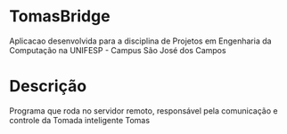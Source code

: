 # TomasBridge
Aplicacao desenvolvida para a disciplina de Projetos em Engenharia da Computação na UNIFESP - Campus São José dos Campos

# Descrição
Programa que roda no servidor remoto, responsável pela comunicação e controle da Tomada inteligente Tomas
